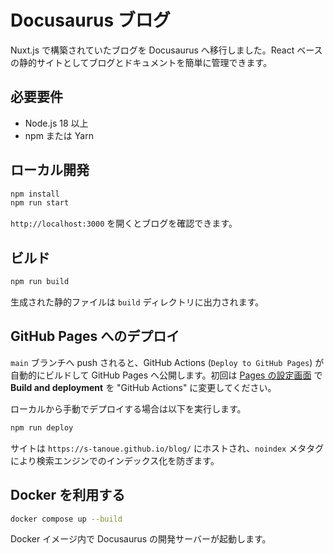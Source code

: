 # Docusaurus ブログ

Nuxt.js で構築されていたブログを Docusaurus へ移行しました。React ベースの静的サイトとしてブログとドキュメントを簡単に管理できます。

## 必要要件

- Node.js 18 以上
- npm または Yarn

## ローカル開発

```bash
npm install
npm run start
```

`http://localhost:3000` を開くとブログを確認できます。

## ビルド

```bash
npm run build
```

生成された静的ファイルは `build` ディレクトリに出力されます。

## GitHub Pages へのデプロイ

`main` ブランチへ push されると、GitHub Actions (`Deploy to GitHub Pages`) が自動的にビルドして GitHub Pages へ公開します。初回は [Pages の設定画面](https://github.com/s-tanoue/blog/settings/pages) で **Build and deployment** を "GitHub Actions" に変更してください。

ローカルから手動でデプロイする場合は以下を実行します。

```bash
npm run deploy
```

サイトは `https://s-tanoue.github.io/blog/` にホストされ、`noindex` メタタグにより検索エンジンでのインデックス化を防ぎます。

## Docker を利用する

```bash
docker compose up --build
```

Docker イメージ内で Docusaurus の開発サーバーが起動します。
